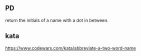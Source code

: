 ## PD 
return the initials of a name with a dot in between.

## kata
https://www.codewars.com/kata/abbreviate-a-two-word-name

